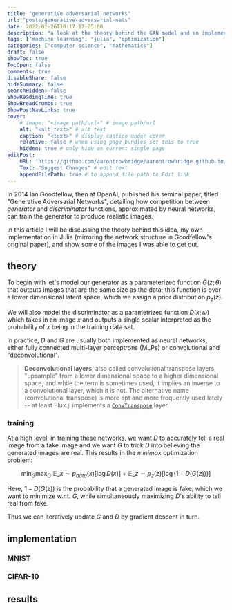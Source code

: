 ```yaml
---
title: "generative adversarial networks"
url: "posts/generative-adversarial-nets"
date: 2022-01-26T10:17:17-05:00 
description: "a look at the theory behind the GAN model and an implementation in Julia using Flux.jl"
tags: ["machine learning", "julia", "optimization"]
categories: ["computer science", "mathematics"] 
draft: false 
showToc: true
TocOpen: false 
comments: true 
disableShare: false
hideSummary: false 
searchHidden: false 
ShowReadingTime: true
ShowBreadCrumbs: true
ShowPostNavLinks: true 
cover:
    # image: "<image path/url>" # image path/url
    alt: "<alt text>" # alt text
    caption: "<text>" # display caption under cover
    relative: false # when using page bundles set this to true
    hidden: true # only hide on current single page
editPost:
    URL: "https://github.com/aarontrowbridge/aarontrowbridge.github.io/content"
    Text: "Suggest Changes" # edit text
    appendFilePath: true # to append file path to Edit link
---
```


In 2014 Ian Goodfellow, then at OpenAI, published his seminal paper, titled "Generative Adversarial Networks", detailing how competition between *generator* and *discriminator* functions, approximated by neural networks, can train the generator to produce realistic images.
 
In this article I will be discussing the theory behind this idea, my own implementation in Julia (mirroring the network structure in Goodfellow's original paper), and show some of the images I was able to get out.
 
## theory
 
To begin with let's model our generator as a parameterized function $G(z; \theta)$ that outputs images that are the same size as the data; this function is over a lower dimensional latent space, which we assign a prior distribution $p_z(z)$. 
 
We will also model the discriminator as a parametrized function $D(x; \omega)$ which takes in an image $x$ and outputs a single scalar interpreted as the probability of $x$ being in the training data set.  
 
In practice, $D$ and $G$ are usually both implemented as neural networks, either fully connected multi-layer perceptrons (MLPs) or convolutional and "deconvolutional".  
 
> **Deconvolutional layers**, also called convolutional transpose layers, "upsample" from a lower dimensional space to a higher dimensional space, and while the term is sometimes used, it implies an inverse to a convolutional layer, which it is not. The alternative name (convolutional transpose) is more apt and more frequently used lately -- at least Flux.jl implements a [`ConvTranspose`](https://fluxml.ai/Flux.jl/stable/models/layers/#Flux.ConvTranspose) layer. 
 
### training
 
At a high level, in training these networks, we want $D$ to accurately tell a real image from a fake image and we want $G$ to trick $D$ into believing the generated images are real.  This results in the *minimax* optimization problem:
 
$$
\min_G \max_D \ \mathbb{E}\_{x \sim p_{data}(x)}\left[\log D(x)\right] + \mathbb{E}\_{z \sim p_z(z)} \left[ \log\left(1 - D(G(z)) \right)\right]
$$
 
Here, $1 - D(G(z))$ is the probability that a generated image is fake, which we want to minimize w.r.t. $G$, while simultaneously maximizing $D$'s ability to tell real from fake.
 
Thus we can iteratively update $G$ and $D$ by gradient descent in turn.  
 
 
## implementation

### MNIST


### CIFAR-10

 
## results
